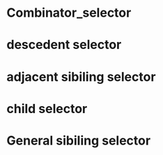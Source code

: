 # Combinator_selector
# descedent selector  
# adjacent sibiling selector 
# child selector
# General sibiling selector
